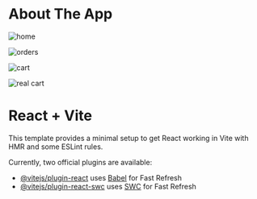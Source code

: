 # About The App 

![home](https://github.com/user-attachments/assets/96d568f6-8f7d-4957-bf17-78d5e4e3a5e5)

![orders](https://github.com/user-attachments/assets/d73d6b72-5560-4b48-9a29-4df47e6c4584)

![cart](https://github.com/user-attachments/assets/348c549e-df12-4dbf-af4b-7b351acc3e13)

![real cart](https://github.com/user-attachments/assets/b196fe95-882b-42c3-a9b8-91ebb5346e7e)





# React + Vite

This template provides a minimal setup to get React working in Vite with HMR and some ESLint rules.

Currently, two official plugins are available:

- [@vitejs/plugin-react](https://github.com/vitejs/vite-plugin-react/blob/main/packages/plugin-react/README.md) uses [Babel](https://babeljs.io/) for Fast Refresh
- [@vitejs/plugin-react-swc](https://github.com/vitejs/vite-plugin-react-swc) uses [SWC](https://swc.rs/) for Fast Refresh
